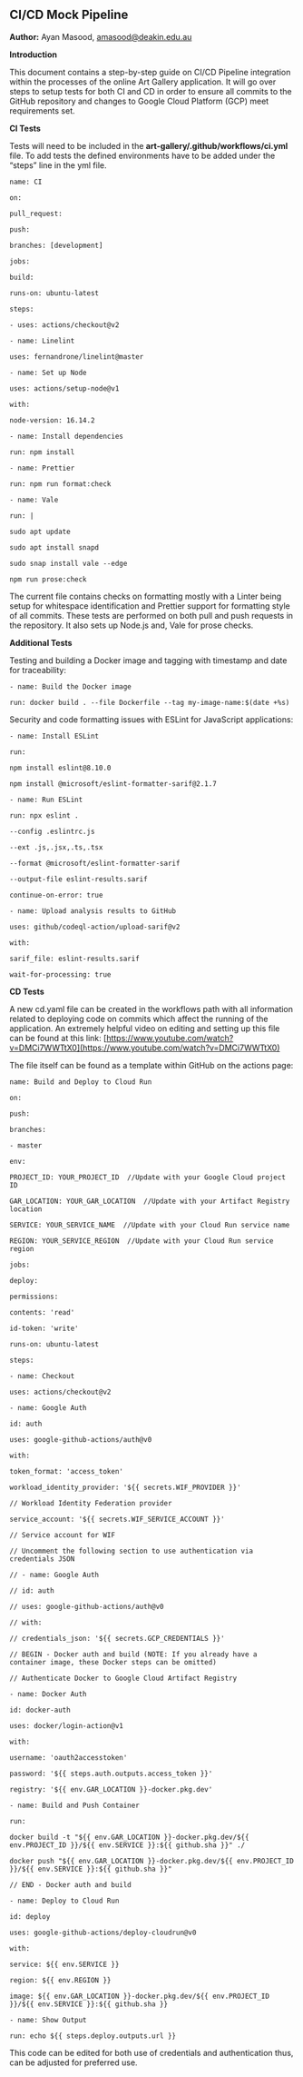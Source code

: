 ﻿## CI/CD Mock Pipeline

**Author:** Ayan Masood, [amasood@deakin.edu.au](mailto:amasood@deakin.edu.au)

**Introduction**

This document contains a step-by-step guide on CI/CD Pipeline integration within the processes of
the online Art Gallery application. It will go over steps to setup tests for both CI and CD in order
to ensure all commits to the GitHub repository and changes to Google Cloud Platform (GCP) meet
requirements set.

**CI Tests**

Tests will need to be included in the **art-gallery/.github/workflows/ci.yml** file. To add tests
the defined environments have to be added under the “steps” line in the yml file.

`name: CI`

`on:`

`pull_request:`

`push:`

`branches: [development]`

`jobs:`

`build:`

`runs-on: ubuntu-latest`

`steps:`

`- uses: actions/checkout@v2`

`- name: Linelint`

`uses: fernandrone/linelint@master`

`- name: Set up Node`

`uses: actions/setup-node@v1`

`with:`

`node-version: 16.14.2`

`- name: Install dependencies`

`run: npm install`

`- name: Prettier`

`run: npm run format:check`

`- name: Vale`

`run: |`

`sudo apt update`

`sudo apt install snapd`

`sudo snap install vale --edge`

`npm run prose:check `

The current file contains checks on formatting mostly with a Linter being setup for whitespace
identification and Prettier support for formatting style of all commits. These tests are performed
on both pull and push requests in the repository. It also sets up Node.js and, Vale for prose
checks.

**Additional Tests**

Testing and building a Docker image and tagging with timestamp and date for traceability:

`- name: Build the Docker image`

`run: docker build . --file Dockerfile --tag my-image-name:$(date +%s)`

Security and code formatting issues with ESLint for JavaScript applications:

`- name: Install ESLint`

`run: `

`npm install eslint@8.10.0`

`npm install @microsoft/eslint-formatter-sarif@2.1.7`

`- name: Run ESLint`

`run: npx eslint .`

`--config .eslintrc.js`

`--ext .js,.jsx,.ts,.tsx`

`--format @microsoft/eslint-formatter-sarif`

`--output-file eslint-results.sarif`

`continue-on-error: true`

`- name: Upload analysis results to GitHub`

`uses: github/codeql-action/upload-sarif@v2`

`with:`

`sarif_file: eslint-results.sarif`

`wait-for-processing: true`

**CD Tests**

A new cd.yaml file can be created in the workflows path with all information related to deploying
code on commits which affect the running of the application. An extremely helpful video on editing
and setting up this file can be found at this link:
[https://www.youtube.com/watch?v=DMCi7WWTtX0](https://www.youtube.com/watch?v=DMCi7WWTtX0)

The file itself can be found as a template within GitHub on the actions page:

`name: Build and Deploy to Cloud Run`

`on:`

`push:`

`branches:`

`- master`

`env:`

`PROJECT_ID: YOUR_PROJECT_ID  //Update with your Google Cloud project ID`

`GAR_LOCATION: YOUR_GAR_LOCATION  //Update with your Artifact Registry location`

`SERVICE: YOUR_SERVICE_NAME  //Update with your Cloud Run service name`

`REGION: YOUR_SERVICE_REGION  //Update with your Cloud Run service region`

`jobs:`

`deploy:`

`permissions:`

`contents: 'read'`

`id-token: 'write'`

`runs-on: ubuntu-latest`

`steps:`

`- name: Checkout`

`uses: actions/checkout@v2`

`- name: Google Auth`

`id: auth`

`uses: google-github-actions/auth@v0`

`with:`

`token_format: 'access_token'`

`workload_identity_provider: '${{ secrets.WIF_PROVIDER }}'`

`// Workload Identity Federation provider`

`service_account: '${{ secrets.WIF_SERVICE_ACCOUNT }}'`

`// Service account for WIF`

`// Uncomment the following section to use authentication via credentials JSON`

`// - name: Google Auth`

`// id: auth`

`// uses: google-github-actions/auth@v0`

`// with:`

`// credentials_json: '${{ secrets.GCP_CREDENTIALS }}'`

`// BEGIN - Docker auth and build (NOTE: If you already have a container image, these Docker steps can be omitted)`

`// Authenticate Docker to Google Cloud Artifact Registry`

`- name: Docker Auth`

`id: docker-auth`

`uses: docker/login-action@v1`

`with:`

`username: 'oauth2accesstoken'`

`password: '${{ steps.auth.outputs.access_token }}'`

`registry: '${{ env.GAR_LOCATION }}-docker.pkg.dev'`

`- name: Build and Push Container`

`run: `

`docker build -t "${{ env.GAR_LOCATION }}-docker.pkg.dev/${{ env.PROJECT_ID }}/${{ env.SERVICE }}:${{ github.sha }}" ./`

`docker push "${{ env.GAR_LOCATION }}-docker.pkg.dev/${{ env.PROJECT_ID }}/${{ env.SERVICE }}:${{ github.sha }}"`

`// END - Docker auth and build`

`- name: Deploy to Cloud Run`

`id: deploy`

`uses: google-github-actions/deploy-cloudrun@v0`

`with:`

`service: ${{ env.SERVICE }}`

`region: ${{ env.REGION }}`

`image: ${{ env.GAR_LOCATION }}-docker.pkg.dev/${{ env.PROJECT_ID }}/${{ env.SERVICE }}:${{ github.sha }}`

`- name: Show Output`

`run: echo ${{ steps.deploy.outputs.url }}`

This code can be edited for both use of credentials and authentication thus, can be adjusted for
preferred use.